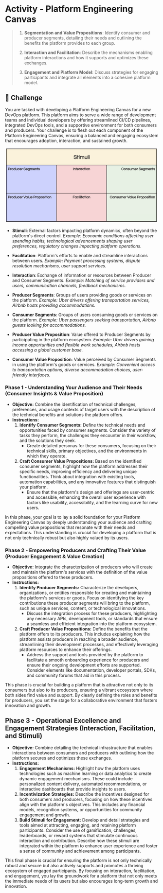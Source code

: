 # Activity - Platform Engineering Canvas

> 1. **Segmentation and Value Propositions**: Identify consumer and producer segments, detailing their needs and outlining the benefits the platform provides to each group.
> 
> 2. **Interaction and Facilitation**: Describe the mechanisms enabling platform interactions and how it supports and optimizes these exchanges.
> 
> 3. **Engagement and Platform Model**: Discuss strategies for engaging participants and integrate all elements into a cohesive platform model.

## 🚨 Challenge

You are tasked with developing a Platform Engineering Canvas for a new DevOps platform. This platform aims to serve a wide range of development teams and individual developers by offering streamlined CI/CD pipelines, integrated DevOps tools, and a supportive environment for both consumers and producers. Your challenge is to flesh out each component of the Platform Engineering Canvas, ensuring a balanced and engaging ecosystem that encourages adoption, interaction, and sustained growth.

![Platform Canvas](../../images/challenges/canvas/platform-canvas.png)

- **Stimuli**: External factors impacting platform dynamics, often beyond the platform's direct control.
  *Example: Economic conditions affecting user spending habits, technological advancements shaping user preferences, regulatory changes impacting platform operations.*

- **Facilitation**: Platform's efforts to enable and streamline interactions between users.
  *Example: Payment processing systems, dispute resolution mechanisms, user support services.*

- **Interaction**: Exchange of information or resources between Producer and Consumer Segments.
  *Example: Matching of service providers and users, communication channels, feedback mechanisms.*

- **Producer Segments**: Groups of users providing goods or services on the platform.
  *Example: Uber drivers offering transportation services, Airbnb hosts providing accommodations.*

- **Consumer Segments**: Groups of users consuming goods or services on the platform.
  *Example: Uber passengers seeking transportation, Airbnb guests looking for accommodations.*

- **Producer Value Proposition**: Value offered to Producer Segments by participating in the platform ecosystem.
  *Example: Uber drivers gaining income opportunities and flexible work schedules, Airbnb hosts accessing a global customer base.*

- **Consumer Value Proposition**: Value perceived by Consumer Segments in using the platform's goods or services.
  *Example: Convenient access to transportation options, diverse accommodation choices, user-friendly interfaces.*

### Phase 1 - Understanding Your Audience and Their Needs (Consumer Insights & Value Proposition)

- **Objective:** Combine the identification of technical challenges, preferences, and usage contexts of target users with the description of the technical benefits and solutions the platform offers.
- **Instructions:**
  1. **Identify Consumer Segments:** Define the technical needs and opportunities faced by consumer segments. Consider the variety of tasks they perform, the challenges they encounter in their workflow, and the solutions they seek.
     - Create detailed personas for these consumers, focusing on their technical skills, primary objectives, and the environments in which they operate.
  2. **Craft Consumer Value Propositions:** Based on the identified consumer segments, highlight how the platform addresses their specific needs, improving efficiency and delivering unique functionalities. Think about integration with existing tools, automation capabilities, and any innovative features that distinguish your platform.
     - Ensure that the platform's design and offerings are user-centric and accessible, enhancing the overall user experience with factors like usability, accessibility, and the learning curve for new users.

In this phase, your goal is to lay a solid foundation for your Platform Engineering Canvas by deeply understanding your audience and crafting compelling value propositions that resonate with their needs and expectations. This understanding is crucial for developing a platform that is not only technically robust but also highly valued by its users.

### Phase 2 - Empowering Producers and Crafting Their Value (Producer Engagement & Value Creation)

- **Objective:** Integrate the characterization of producers who will create and maintain the platform's services with the definition of the value propositions offered to these producers.
- **Instructions:**
  1. **Identify Producer Segments:** Characterize the developers, organizations, or entities responsible for creating and maintaining the platform's services or goods. Focus on identifying the key contributions these producer segments will bring to the platform, such as unique services, content, or technological innovations.
     - Discuss the integration process for these producers, highlighting any necessary APIs, development tools, or standards that ensure a seamless and efficient integration into the platform ecosystem.
  2. **Craft Producer Value Propositions:** Define the benefits that the platform offers to its producers. This includes explaining how the platform assists producers in reaching a broader audience, streamlining their development processes, and effectively leveraging platform resources to enhance their offerings.
     - Address the support and tools provided by the platform to facilitate a smooth onboarding experience for producers and ensure their ongoing development efforts are supported. Consider elements like documentation, developer portals, SDKs, and community forums that aid in this process.

This phase is crucial for building a platform that is attractive not only to its consumers but also to its producers, ensuring a vibrant ecosystem where both sides find value and support. By clearly defining the roles and benefits for producers, you set the stage for a collaborative environment that fosters innovation and growth.

## Phase 3 - Operational Excellence and Engagement Strategies (Interaction, Facilitation, and Stimuli)

- **Objective:** Combine detailing the technical infrastructure that enables interactions between consumers and producers with outlining how the platform secures and optimizes these exchanges.
- **Instructions:**
  1. **Engagement Mechanisms:** Highlight how the platform uses technologies such as machine learning or data analytics to create dynamic engagement mechanisms. These could include personalized content delivery, automated recommendations, or interactive dashboards that provide insights to users.
  2. **Incentivization Strategies:** Describe the incentives designed for both consumers and producers, focusing on how these incentives align with the platform's objectives. This includes any financial models, recognition systems, or opportunities for community engagement and growth.
  3. **Build Stimuli for Engagement:** Develop and detail strategies and tools aimed at attracting, engaging, and retaining platform participants. Consider the use of gamification, challenges, leaderboards, or reward systems that stimulate continuous interaction and contribution. Describe how these stimuli are integrated within the platform to enhance user experience and foster a sense of community and achievement among participants.

This final phase is crucial for ensuring the platform is not only technically robust and secure but also actively supports and promotes a thriving ecosystem of engaged participants. By focusing on interaction, facilitation, and engagement, you lay the groundwork for a platform that not only meets the immediate needs of its users but also encourages long-term growth and innovation.
